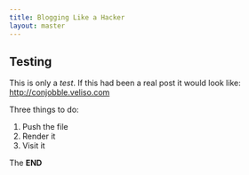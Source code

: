 ```yaml
---
title: Blogging Like a Hacker
layout: master
---
```


Testing
-------

This is only a *test*.  If this had been a real post it would look like:
http://conjobble.veliso.com

Three things to do:

1. Push the file
2. Render it
3. Visit it

The **END**

